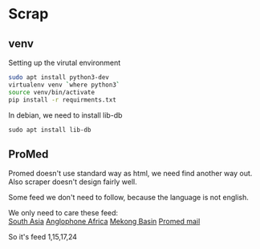 # Scrap

## venv

Setting up the virutal environment

```bash
sudo apt install python3-dev
virtualenv venv `where python3`
source venv/bin/activate
pip install -r requirments.txt

```

In debian, we need to install lib-db

```
sudo apt install lib-db
```

## ProMed

Promed doesn't use standard way as html, we need find another way out. Also scraper doesn't design fairly well.

Some feed we don't need to follow, because the language is not english.

We only need to care these feed:  
[South Asia](http://www.promedmail.org/ajax/getPosts.php?edate=2019-01-24&return_map=0&feed_id=170&seltype=latest)
[Anglophone Africa](http://www.promedmail.org/ajax/getPosts.php?edate=2019-02-24&return_map=0&feed_id=24&seltype=latest)
[Mekong Basin](http://www.promedmail.org/ajax/getPosts.php?edate=2019-01-24&return_map=0&feed_id=15&seltype=latest)
[Promed mail](http://www.promedmail.org/ajax/getPosts.php?edate=2019-02-24&return_map=0&feed_id=1&seltype=latest)

So it's feed 1,15,17,24
